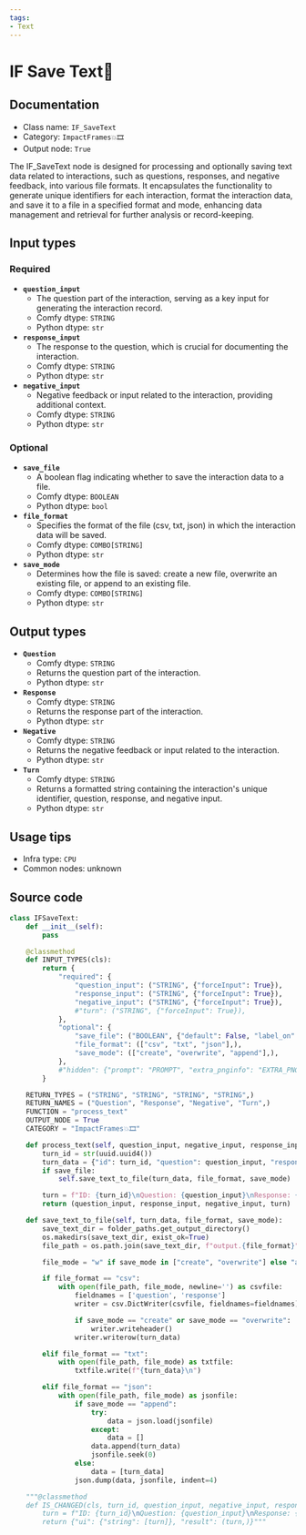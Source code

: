 ```yaml
---
tags:
- Text
---
```


# IF Save Text📝
## Documentation
- Class name: `IF_SaveText`
- Category: `ImpactFrames💥🎞️`
- Output node: `True`

The IF_SaveText node is designed for processing and optionally saving text data related to interactions, such as questions, responses, and negative feedback, into various file formats. It encapsulates the functionality to generate unique identifiers for each interaction, format the interaction data, and save it to a file in a specified format and mode, enhancing data management and retrieval for further analysis or record-keeping.
## Input types
### Required
- **`question_input`**
    - The question part of the interaction, serving as a key input for generating the interaction record.
    - Comfy dtype: `STRING`
    - Python dtype: `str`
- **`response_input`**
    - The response to the question, which is crucial for documenting the interaction.
    - Comfy dtype: `STRING`
    - Python dtype: `str`
- **`negative_input`**
    - Negative feedback or input related to the interaction, providing additional context.
    - Comfy dtype: `STRING`
    - Python dtype: `str`
### Optional
- **`save_file`**
    - A boolean flag indicating whether to save the interaction data to a file.
    - Comfy dtype: `BOOLEAN`
    - Python dtype: `bool`
- **`file_format`**
    - Specifies the format of the file (csv, txt, json) in which the interaction data will be saved.
    - Comfy dtype: `COMBO[STRING]`
    - Python dtype: `str`
- **`save_mode`**
    - Determines how the file is saved: create a new file, overwrite an existing file, or append to an existing file.
    - Comfy dtype: `COMBO[STRING]`
    - Python dtype: `str`
## Output types
- **`Question`**
    - Comfy dtype: `STRING`
    - Returns the question part of the interaction.
    - Python dtype: `str`
- **`Response`**
    - Comfy dtype: `STRING`
    - Returns the response part of the interaction.
    - Python dtype: `str`
- **`Negative`**
    - Comfy dtype: `STRING`
    - Returns the negative feedback or input related to the interaction.
    - Python dtype: `str`
- **`Turn`**
    - Comfy dtype: `STRING`
    - Returns a formatted string containing the interaction's unique identifier, question, response, and negative input.
    - Python dtype: `str`
## Usage tips
- Infra type: `CPU`
- Common nodes: unknown


## Source code
```python
class IFSaveText:
    def __init__(self):
        pass

    @classmethod
    def INPUT_TYPES(cls):
        return {
            "required": {
                "question_input": ("STRING", {"forceInput": True}),
                "response_input": ("STRING", {"forceInput": True}),
                "negative_input": ("STRING", {"forceInput": True}),
                #"turn": ("STRING", {"forceInput": True}),
            },
            "optional": {                
                "save_file": ("BOOLEAN", {"default": False, "label_on": "Save Text", "label_off": "Don't Save"}),
                "file_format": (["csv", "txt", "json"],),
                "save_mode": (["create", "overwrite", "append"],),
            },
            #"hidden": {"prompt": "PROMPT", "extra_pnginfo": "EXTRA_PNGINFO"},
        }

    RETURN_TYPES = ("STRING", "STRING", "STRING", "STRING",)
    RETURN_NAMES = ("Question", "Response", "Negative", "Turn",)
    FUNCTION = "process_text"
    OUTPUT_NODE = True
    CATEGORY = "ImpactFrames💥🎞️"

    def process_text(self, question_input, negative_input, response_input, save_file=False, file_format="txt", save_mode="create"):
        turn_id = str(uuid.uuid4()) 
        turn_data = {"id": turn_id, "question": question_input, "response": response_input, "negative": negative_input}
        if save_file:
            self.save_text_to_file(turn_data, file_format, save_mode)

        turn = f"ID: {turn_id}\nQuestion: {question_input}\nResponse: {response_input}\nNegative: {negative_input}"
        return (question_input, response_input, negative_input, turn)

    def save_text_to_file(self, turn_data, file_format, save_mode):
        save_text_dir = folder_paths.get_output_directory()
        os.makedirs(save_text_dir, exist_ok=True)
        file_path = os.path.join(save_text_dir, f"output.{file_format}")

        file_mode = "w" if save_mode in ["create", "overwrite"] else "a"

        if file_format == "csv":
            with open(file_path, file_mode, newline='') as csvfile:
                fieldnames = ['question', 'response']
                writer = csv.DictWriter(csvfile, fieldnames=fieldnames)

                if save_mode == "create" or save_mode == "overwrite":
                    writer.writeheader()
                writer.writerow(turn_data)

        elif file_format == "txt":
            with open(file_path, file_mode) as txtfile:
                txtfile.write(f"{turn_data}\n")

        elif file_format == "json":
            with open(file_path, file_mode) as jsonfile:
                if save_mode == "append":
                    try:
                        data = json.load(jsonfile)
                    except:
                        data = []
                    data.append(turn_data)
                    jsonfile.seek(0)
                else:
                    data = [turn_data]
                json.dump(data, jsonfile, indent=4)

    """@classmethod
    def IS_CHANGED(cls, turn_id, question_input, negative_input, response_input, turn, save_file, file_format, save_mode, unique_id=None, prompt=None, extra_pnginfo=None):
        turn = f"ID: {turn_id}\nQuestion: {question_input}\nResponse: {response_input}\nNegative: {negative_input}"
        return {"ui": {"string": [turn]}, "result": (turn,)}"""

```
